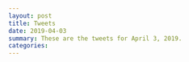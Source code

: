 ```yaml
---
layout: post
title: Tweets
date: 2019-04-03
summary: These are the tweets for April 3, 2019.
categories:
---
```


